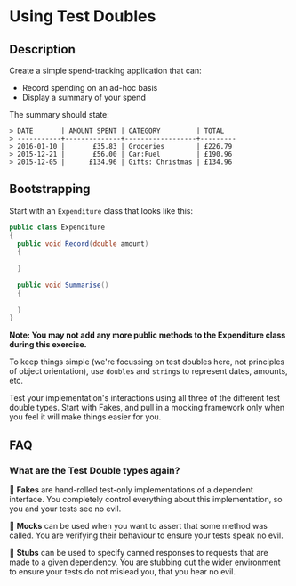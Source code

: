 # Using Test Doubles

## Description

Create a simple spend-tracking application that can:

  - Record spending on an ad-hoc basis
  - Display a summary of your spend
  
The summary should state:

```
> DATE       | AMOUNT SPENT | CATEGORY         | TOTAL  
> -----------+--------------+------------------+---------
> 2016-01-10 |       £35.83 | Groceries        | £226.79 
> 2015-12-21 |       £56.00 | Car:Fuel         | £190.96
> 2015-12-05 |      £134.96 | Gifts: Christmas | £134.96
```

## Bootstrapping

Start with an `Expenditure` class that looks like this:

```csharp
public class Expenditure
{
  public void Record(double amount)
  {
  
  }
  
  public void Summarise()
  {
  
  }
}
```
   
**Note: You may not add any more public methods to the Expenditure class during this exercise.**

To keep things simple (we're focussing on test doubles here, not principles of object orientation), use `double`s and `string`s to represent dates, amounts, etc.

Test your implementation's interactions using all three of the different test double types. Start with Fakes, and pull in a mocking framework only when you feel it will make things easier for you. 

## FAQ

### What are the Test Double types again?

🙈 **Fakes** are hand-rolled test-only implementations of a dependent interface. You completely control everything about this implementation, so you and your tests see no evil. 

🙊 **Mocks** can be used when you want to assert that some method was called. You are verifying their behaviour to ensure your tests speak no evil.

🙉 **Stubs** can be used to specify canned responses to requests that are made to a given dependency. You are stubbing out the wider environment to ensure your tests do not mislead you, that you hear no evil. 
